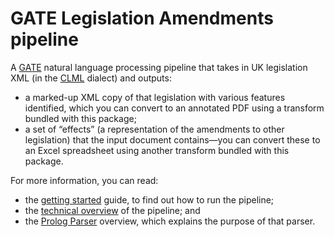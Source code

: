 # GATE Legislation Amendments pipeline

A [GATE](https://gate.ac.uk/) natural language processing pipeline that takes in UK legislation XML (in the [CLML]([https://legislation.github.io/clml-schema/) dialect) and outputs:

 * a marked-up XML copy of that legislation with various features identified, which you can convert to an annotated PDF using a transform bundled with this package;
 * a set of “effects” (a representation of the amendments to other legislation) that the input document contains—you can convert these to an Excel spreadsheet using another transform bundled with this package.

For more information, you can read:

 * the [getting started](doc/getting-started/getting-started.md) guide, to find out how to run the pipeline;
 * the [technical overview](doc/overview.md) of the pipeline; and
 * the [Prolog Parser](doc/prolog-chart-parser/prolog-chart-parser.md) overview, which explains the purpose of that parser.
